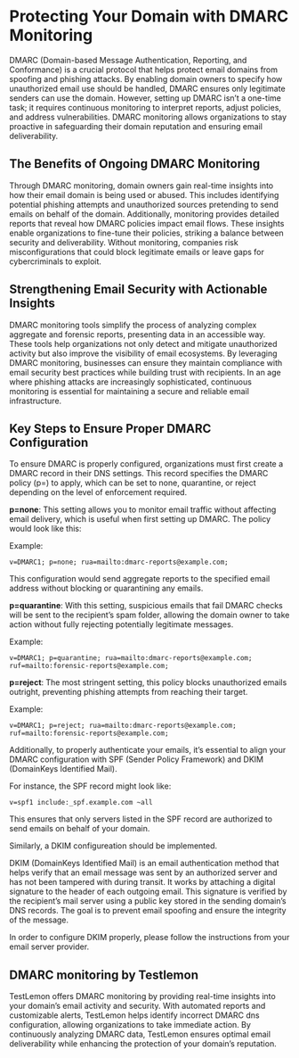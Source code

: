 # Protecting Your Domain with DMARC Monitoring

DMARC (Domain-based Message Authentication, Reporting, and Conformance) is a crucial protocol that helps protect email domains from spoofing and phishing attacks. By enabling domain owners to specify how unauthorized email use should be handled, DMARC ensures only legitimate senders can use the domain. However, setting up DMARC isn’t a one-time task; it requires continuous monitoring to interpret reports, adjust policies, and address vulnerabilities. DMARC monitoring allows organizations to stay proactive in safeguarding their domain reputation and ensuring email deliverability.

## The Benefits of Ongoing DMARC Monitoring
Through DMARC monitoring, domain owners gain real-time insights into how their email domain is being used or abused. This includes identifying potential phishing attempts and unauthorized sources pretending to send emails on behalf of the domain. Additionally, monitoring provides detailed reports that reveal how DMARC policies impact email flows. These insights enable organizations to fine-tune their policies, striking a balance between security and deliverability. Without monitoring, companies risk misconfigurations that could block legitimate emails or leave gaps for cybercriminals to exploit.

## Strengthening Email Security with Actionable Insights
DMARC monitoring tools simplify the process of analyzing complex aggregate and forensic reports, presenting data in an accessible way. These tools help organizations not only detect and mitigate unauthorized activity but also improve the visibility of email ecosystems. By leveraging DMARC monitoring, businesses can ensure they maintain compliance with email security best practices while building trust with recipients. In an age where phishing attacks are increasingly sophisticated, continuous monitoring is essential for maintaining a secure and reliable email infrastructure.

## Key Steps to Ensure Proper DMARC Configuration
To ensure DMARC is properly configured, organizations must first create a DMARC record in their DNS settings. This record specifies the DMARC policy (p=) to apply, which can be set to none, quarantine, or reject depending on the level of enforcement required. 

**p=none**: This setting allows you to monitor email traffic without affecting email delivery, which is useful when first setting up DMARC. The policy would look like this:

Example:
```
v=DMARC1; p=none; rua=mailto:dmarc-reports@example.com;
```

This configuration would send aggregate reports to the specified email address without blocking or quarantining any emails.

**p=quarantine**: With this setting, suspicious emails that fail DMARC checks will be sent to the recipient’s spam folder, allowing the domain owner to take action without fully rejecting potentially legitimate messages. 

Example:
```
v=DMARC1; p=quarantine; rua=mailto:dmarc-reports@example.com; ruf=mailto:forensic-reports@example.com;
```

**p=reject**: The most stringent setting, this policy blocks unauthorized emails outright, preventing phishing attempts from reaching their target.

Example:
```
v=DMARC1; p=reject; rua=mailto:dmarc-reports@example.com; ruf=mailto:forensic-reports@example.com;
```

Additionally, to properly authenticate your emails, it’s essential to align your DMARC configuration with SPF (Sender Policy Framework) and DKIM (DomainKeys Identified Mail). 

For instance, the SPF record might look like:
```
v=spf1 include:_spf.example.com ~all
```

This ensures that only servers listed in the SPF record are authorized to send emails on behalf of your domain.

Similarly, a DKIM configureation should be implemented.

DKIM (DomainKeys Identified Mail) is an email authentication method that helps verify that an email message was sent by an authorized server and has not been tampered with during transit. It works by attaching a digital signature to the header of each outgoing email. This signature is verified by the recipient’s mail server using a public key stored in the sending domain’s DNS records. The goal is to prevent email spoofing and ensure the integrity of the message.

In order to configure DKIM properly, please follow the instructions from your email server provider.

## DMARC monitoring by Testlemon
TestLemon offers DMARC monitoring by providing real-time insights into your domain’s email activity and security. With automated reports and customizable alerts, TestLemon helps identify incorrect DMARC dns configuration, allowing organizations to take immediate action. By continuously analyzing DMARC data, TestLemon ensures optimal email deliverability while enhancing the protection of your domain’s reputation.